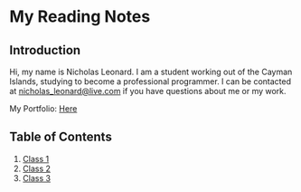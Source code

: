 # My Reading Notes

## Introduction

Hi, my name is Nicholas Leonard. I am a student working out of the Cayman Islands, studying to become a professional programmer.
I can be contacted at <nicholas_leonard@live.com> if you have questions about me or my work.

My Portfolio: [Here](https://github.com/NicholasSLeonard)

## Table of Contents

 1. [Class 1]()
 2. [Class 2](https://github.com/NicholasSLeonard/reading-notes/blob/main/Reading%20Notes/Class2-Reading-Assignment.md)
 3. [Class 3](https://github.com/NicholasSLeonard/reading-notes/blob/main/Reading%20Notes/Class3.md)